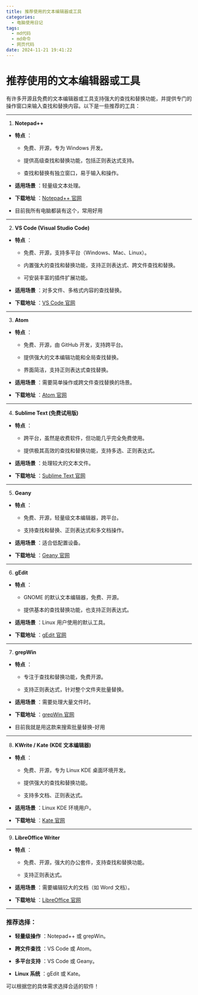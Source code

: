 ```yaml
---
title: 推荐使用的文本编辑器或工具
categories:
  - 电脑使用日记
tags:
  - md代码
  - md命令
  - 网页代码
date: 2024-11-21 19:41:22
---
```


# 推荐使用的文本编辑器或工具

有许多开源且免费的文本编辑器或工具支持强大的查找和替换功能，并提供专门的操作窗口来输入查找和替换内容。以下是一些推荐的工具：


---

1. **Notepad++**  
- **特点** ：
  - 免费、开源，专为 Windows 开发。

  - 提供高级查找和替换功能，包括正则表达式支持。

  - 查找和替换有独立窗口，易于输入和操作。
 
- **适用场景** ：轻量级文本处理。
 
- **下载地址** ：[Notepad++ 官网](https://notepad-plus-plus.org/)

* 目前我所有电脑都装有这个，常用好用
---

2. **VS Code (Visual Studio Code)**  
- **特点** ：
  - 免费、开源，支持多平台（Windows、Mac、Linux）。

  - 内置强大的查找和替换功能，支持正则表达式、跨文件查找和替换。

  - 可安装丰富的插件扩展功能。
 
- **适用场景** ：对多文件、多格式内容的查找替换。
 
- **下载地址** ：[VS Code 官网](https://code.visualstudio.com/)


---

3. **Atom**  
- **特点** ：
  - 免费、开源，由 GitHub 开发，支持跨平台。

  - 提供强大的文本编辑功能和全局查找替换。

  - 界面简洁，支持正则表达式查找替换。
 
- **适用场景** ：需要简单操作或跨文件查找替换的场景。
 
- **下载地址** ：[Atom 官网](https://atom.io/)


---

4. **Sublime Text (免费试用版)**  
- **特点** ：
  - 跨平台，虽然是收费软件，但功能几乎完全免费使用。

  - 提供极其高效的查找和替换功能，支持多选、正则表达式。
 
- **适用场景** ：处理较大的文本文件。
 
- **下载地址** ：[Sublime Text 官网](https://www.sublimetext.com/)


---

5. **Geany**  
- **特点** ：
  - 免费、开源，轻量级文本编辑器，跨平台。

  - 支持查找和替换、正则表达式和多文档操作。
 
- **适用场景** ：适合低配置设备。
 
- **下载地址** ：[Geany 官网](https://www.geany.org/)


---

6. **gEdit**  
- **特点** ：
  - GNOME 的默认文本编辑器，免费、开源。

  - 提供基本的查找替换功能，也支持正则表达式。
 
- **适用场景** ：Linux 用户使用的默认工具。
 
- **下载地址** ：[gEdit 官网]()


---

7. **grepWin**  
- **特点** ：
  - 专注于查找和替换功能，免费开源。

  - 支持正则表达式，针对整个文件夹批量替换。
 
- **适用场景** ：需要处理大量文件时。
 
- **下载地址** ：[grepWin 官网]()
* 目前我就是用这款来搜索批量替换-好用

---

8. **KWrite / Kate (KDE 文本编辑器)**  
- **特点** ：
  - 免费、开源，专为 Linux KDE 桌面环境开发。

  - 提供强大的查找和替换功能。

  - 支持多文档、正则表达式。
 
- **适用场景** ：Linux KDE 环境用户。
 
- **下载地址** ：[Kate 官网](https://kate-editor.org/)


---

9. **LibreOffice Writer**  
- **特点** ：
  - 免费、开源，强大的办公套件，支持查找和替换功能。

  - 支持正则表达式。
 
- **适用场景** ：需要编辑较大的文档（如 Word 文档）。
 
- **下载地址** ：[LibreOffice 官网](https://www.libreoffice.org/)


---


### 推荐选择： 
 
- **轻量级操作** ：Notepad++ 或 grepWin。
 
- **跨文件查找** ：VS Code 或 Atom。
 
- **多平台支持** ：VS Code 或 Geany。
 
- **Linux 系统** ：gEdit 或 Kate。

可以根据您的具体需求选择合适的软件！